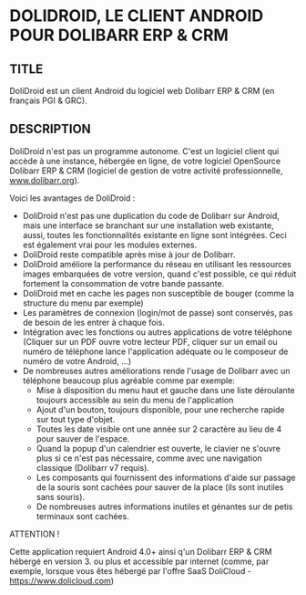 # DOLIDROID, LE CLIENT ANDROID POUR DOLIBARR ERP & CRM

## TITLE
DoliDroid est un client Android du logiciel web Dolibarr ERP & CRM (en français PGI & GRC).

## DESCRIPTION
DoliDroid n'est pas un programme autonome. C'est un logiciel client qui accède à une instance, hébergée en ligne, de votre logiciel OpenSource Dolibarr ERP & CRM (logiciel de gestion de votre activité professionnelle, www.dolibarr.org).

Voici les avantages de DoliDroid :
- DoliDroid n'est pas une duplication du code de Dolibarr sur Android, mais une interface se branchant sur une installation web existante, aussi, toutes les fonctionnalités existante en ligne sont intégrées. Ceci est également vrai pour les modules externes.
- DoliDroid reste compatible après mise à jour de Dolibarr.
- DoliDroid améliore la performance du réseau en utilisant les ressources images embarquées de votre version, quand c'est possible, ce qui réduit fortement la consommation de votre bande passante.
- DoliDroid met en cache les pages non susceptible de bouger (comme la structure du menu par exemple)
- Les paramètres de connexion (login/mot de passe) sont conservés, pas de besoin de les entrer à chaque fois.
- Intégration avec les fonctions ou autres applications de votre téléphone (Cliquer sur un PDF ouvre votre lecteur PDF, cliquer sur un email ou numéro de téléphone lance l'application adéquate ou le composeur de numéro de votre Android, ...)
- De nombreuses autres améliorations rende l'usage de Dolibarr avec un téléphone beaucoup plus agréable comme par exemple:
  * Mise à disposition du menu haut et gauche dans une liste déroulante toujours accessible au sein du menu de l'application
  * Ajout d'un bouton, toujours disponible, pour une recherche rapide sur tout type d'objet.
  * Toutes les date visible ont une année sur 2 caractère au lieu de 4 pour sauver de l'espace.
  * Quand la popup d'un calendrier est ouverte, le clavier ne s'ouvre plus si ce n'est pas nécessaire, comme avec une navigation classique (Dolibarr v7 requis).
  * Les composants qui fournissent des informations d'aide sur passage de la souris sont cachées pour sauver de la place (ils sont inutiles sans souris).
  * De nombreuses autres informations inutiles et génantes sur de petis terminaux sont cachées.


ATTENTION !

Cette application requiert Android 4.0+ ainsi q'un Dolibarr ERP & CRM hébergé en version 3. ou plus et accessible par internet (comme, par exemple, lorsque vous êtes hébergé par l'offre SaaS DoliCloud - https://www.dolicloud.com)
